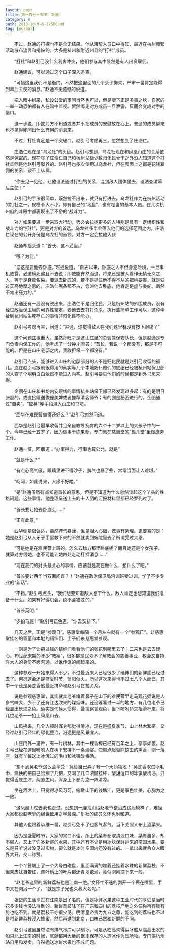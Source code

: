 ```yaml
---
layout: post
title: 第一百七十五节　卧底
category: 6
path: 2013-10-9-6-17500.md
tag: [normal]
---
```


　　不过，赵通的打探也不是全无结果。他从漕帮人员口中得知，最近在杭州频繁活动散布流言和揭帖的，大多是杭州和附近州县的“打社”成员。

　　“打社”和赵引弓没什么利害冲突，他们参与其中显然是有人出资雇佣。

　　赵通建议，可以通过这个口子深入追查。

　　“可惜这里我们不是衙门，不然把这里面的几个头子拘来，严审一番肯定能得到幕后主使的消息。”赵通不无遗憾的说道。

　　把人暗中绑来，私设公堂的审问当然也可以，但是眼下正是多事之秋，自家的一举一动恐怕都有人在暗中监视。贸然绑走对方成员一旦泄露，反而会变成对手的借口。

　　退一步说，即使对方不知道或者并不把成员的安慰放在心上，普通的成员绑来也不见得能问出什么有用的消息来。

　　不过，打社肯定是一个突破口，赵引弓考虑再三，忽然想到了庄浩仁。

　　庄浩仁现在是“乌龙社”的头目。赵引弓想到，乌龙社现在和凤凰山庄的关系依然是保密的。现在除了庄浩仁自己和杭州站极少数归化民骨干之外没人知道这个打社实际是他赵引弓豢养的。赵引弓也多次使用过乌龙社，但在表面上这都是花钱雇佣的关系，谈不上从属。

　　“你去见一见他，让他设法通过打社的关系，混到敌人团体里去，设法查清幕后主使！”

　　赵引弓的手法很简单，既然拉不出来，就只有打进去。乌龙社作为在杭州活动的打社之一，规模不大不小，即有自己的“地盘”，也有相当的基本人员。在几次杭州府的斗殴中都表现出了不俗的“战斗力”。

　　对方如果要进一步采取大行动，势必会拉拢更多的人特别是具有一定组织性和战斗力的“打社”，更是对方的首选。乌龙社多半会落入他们的选择范围之内。庄浩仁现在的公开身份是乌龙社的首领。对方一定会拉他入伙

　　赵通却摇头道：“首长，这不妥当。”

　　“哦？为何。”

　　“您这是要他去卧底，”赵通说道，“自古以来，卧底之人不但身犯险境，一旦事机败露，必遭横死这且不去说；即使能安然而退，将来还是被人看作无情无义之人，等于是身败名裂。要派去卧底的，若不是抓住他不得不从的把柄要害，就是受过天高地厚之恩的。庄浩仁哪条都不占，您派他去卧底，他肯定是虚与委蛇。断然不肯出死力的。”

　　赵通还有一层没有说出来，庄浩仁不是归化民，只是杭州站的外围成员，没有经过政治保卫局的可靠性鉴定，要他去去打打杀杀，执行些简单工作可以，这种牵扯到杭州站生死存亡的事情非归化民不能办。

　　赵引弓考虑再三，问道：“赵通，你觉得敌人在我们这里有没有按下眼线？”

　　这个问题兹事重大，虽然孙旺才是这山庄里的总管兼保安队长，但是赵通是专门负责内保工作的。他考虑了一分钟才回答：“首长，若说一个都没有，那是不可能的。但是在山庄宅邸之内，我敢担保一个都没有。”

　　赵引弓点头，能够进入山庄的宅邸部分的人不是归化民就是赵引弓收留的孤儿。连在赵引弓跟前很得用的蔡实等几个本地奴仆他们的底细已经被杭州站保卫部的人查了个明明白白依然不能进入内宅。赵引弓要见他们的时候都是到外书房来得。

　　企图在山庄和书坊内安眼线的事情杭州站保卫部已经发现过多起：有的是明目张胆的，或直接赠送俊僮美婢或者推荐清客师爷；有的则是秘密进行的，企图通过“自卖”、“应募”等手段混入山庄和书坊。

　　“西华在难民营做得还好么？”赵引弓忽然问道。

　　西华是赵引弓最早收留并且亲自教导抚育的六个十二岁以上的大孩子中的一个。今年已经十五岁了，因为做事干练果断，专门派在慈惠堂的“孤儿堂”里做庶务工作。

　　赵通一怔，回禀道：“办事得力，行事也算公允。就是”

　　“就是什么？”

　　“有点心高气傲。眼睛里进不得沙子，脾气也暴了些，常常当面让人难堪。”

　　“呵呵，如此说来，人缘不好喽。”

　　“是”赵通虽然有点知道首长的意思，但是不知道为什么忽然谈起这个丫头的性格问题。这些事情，他整理呈送上去的十人团的汇报材料里都已经罗列过了。

　　“首长要让她去卧底么……”

　　“正有此意。”

　　西华倒是很合适，虽然脾气暴躁，但是胆大心细，做事有条理。更要紧的是：她是赵引弓从人牙子手里救下来的不然就卖到妓院里去了所谓受过大恩。

　　“可是她是在难民营上班的，怎么去敌方那里卧底呢？而且她还是个女孩子，就算对方信她，也不可能让她四处走动打探消息……”

　　“现在我们的对头最关心的事情，应该就是我在做什么，想什么了吧。”

　　“首长要让西华当双面间谍？！”赵通在政治保卫局培训班受过训，学了不少专业的“新话”。

　　“不错。”赵引弓点头，“我们想要知道敌人想干什么，敌人肯定也想知道我们准备干什么。如果有好得机会，绝不会错过的。”

　　“首长英明。”

　　“少拍马屁！”赵引弓正色道，“你去安排下。”

　　几天之后，正是“参观日”。慈惠堂每隔一个月左右就有一个“参观日”。让慈惠堂挂名的善董和本地的缙绅们、士子们来慈惠堂参观。

　　一则是为了让捐过钱的缙绅们看看他们的钱花到哪里去了；二来也是去去疑心。19世纪末期的不少“教案”，很多都是民众不了解教会的慈善事业，教会又自持洋大人的身份不愿沟通，以讹传讹的闹起来的。

　　这种参观一开始来得人不少，不过最近来人已经很少了缙绅们的新鲜感已经过去了。何况这会还是盛夏时节，骄阳似火。所以这次来得也不过七八个人而已，其中一个还是吴芝香他最近拼命和赵引弓在拉关系。

　　说是参观慈惠堂，其实就众老爷堵着鼻子在山下的难民营里走马观花据说是人多气味大，少不了还有江边吹来的煤烟味。还没等看过一半的地方，有几位老爷已经显出厌烦之色。蔡实是伺候人惯得，最擅察言观色，当下吩咐轿夫抬滑杆来，将几位老爷一一抬上凤凰山去。

　　山风拂来，几个人顿时浑身都觉得清凉，现在是盛夏季节，山上林木繁密，又经过赵引弓经年的绿化整治，沿途更是风景宜人。

　　山庄门外一里许，有一片树林，其中一棵香樟已经有百年之上，亭亭如盖。赵引弓已经在这里吩咐人在树下安排下一桌酒宴。四周点起驱除蚊虫的熏香，刚一落座，就有丫鬟送上冰湃过的毛巾和冰镇酸梅汤。

　　“想不到吴老爷这么会享受！竟给自己弄了有一个天仙福地！”吴芝香取过冰毛巾，痛快的把自己脸擦了几把，又喝了几口浓腻挂杯，酸甜适口的冰镇酸梅汤，只觉得舌底生津，两腋生风，浑身上下都为之一阵清凉。

　　坐在酒席上，只觉得凉风习习，俯瞰山下的钱塘江，更是景色壮美，心胸为之一敞。

　　“这凤凰山过去我也走过。没想到一座荒山给赵老爷整治成这般模样了，难怪大家都说赵老爷的经世致用之学最深。”复社的成员文怀也附和道。

　　其他人也跟着恭维一番，赵引弓免不了也客气客气。当下关照人布上酒菜来。

　　因为是盛夏时节，大家的胃口不佳，所上的菜肴都取清淡口味，菜肴虽多，却不腻人。又上了许多新鲜的水果，其中还有不少是用冰块保鲜运来的南国水果，要么是只听说过没见过实物，要么就是本时空国内还没有过的。一拿出来就令众人眼界大开，交口称赞。

　　一个丫鬟端上了一个大号白磁盘，里面满满的堆着还挂着水珠的新鲜荔枝，不但果皮犹自带红，连叶柄上的叶片都还青翠欲滴，竟似刚刚摘下来一般。

　　“赵老爷这里的新鲜荔枝也是江南一绝。”文怀忙不迭的剥开一个丢在嘴里，手中又在剥另一个了，“就是宗子兄也久慕大名呢。”

　　张岱的生活享受在江南是出了名的，但是冰鲜水果这种工业时代的享受是当时花多少钱也没法得到的。新鲜荔枝除了在广东和四川的荔枝产地之外任你再有钱有势也吃不到。就是荔枝干亦很少见。明清皇帝贵为九五之尊，能吃到的荔枝也不过是将新鲜荔枝浸入蜂蜜，然后再送到北京，口味已然和新鲜的不同。

　　赵引弓这里虽然没有煤气冷库可以制冰，可是从临高来得运冰船从临高出发的船只北上江南的时候，底舱都用大量的锯末保存的人造冰作为压舱物。专门供杭州站自用和发卖。自然运送冰鲜水果也不成问题。
